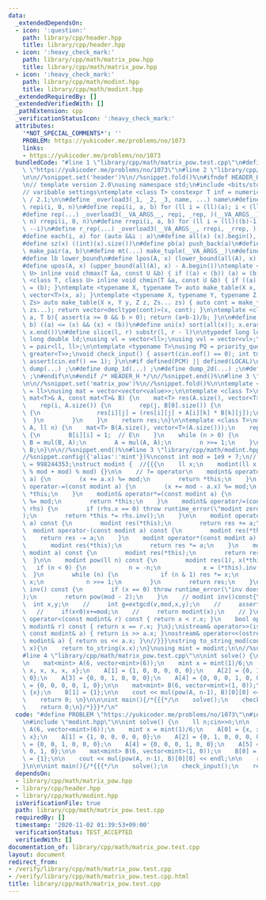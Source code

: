 ```yaml
---
data:
  _extendedDependsOn:
  - icon: ':question:'
    path: library/cpp/header.hpp
    title: library/cpp/header.hpp
  - icon: ':heavy_check_mark:'
    path: library/cpp/math/matrix_pow.hpp
    title: library/cpp/math/matrix_pow.hpp
  - icon: ':heavy_check_mark:'
    path: library/cpp/math/modint.hpp
    title: library/cpp/math/modint.hpp
  _extendedRequiredBy: []
  _extendedVerifiedWith: []
  _pathExtension: cpp
  _verificationStatusIcon: ':heavy_check_mark:'
  attributes:
    '*NOT_SPECIAL_COMMENTS*': ''
    PROBLEM: https://yukicoder.me/problems/no/1073
    links:
    - https://yukicoder.me/problems/no/1073
  bundledCode: "#line 1 \"library/cpp/math/matrix_pow.test.cpp\"\n#define PROBLEM\
    \ \"https://yukicoder.me/problems/no/1073\"\n#line 2 \"library/cpp/header.hpp\"\
    \n\n//%snippet.set('header')%\n//%snippet.fold()%\n#ifndef HEADER_H\n#define HEADER_H\n\
    \n// template version 2.0\nusing namespace std;\n#include <bits/stdc++.h>\n\n\
    // varibable settings\ntemplate <class T> constexpr T inf = numeric_limits<T>::max()\
    \ / 2.1;\n\n#define _overload3(_1, _2, _3, name, ...) name\n#define _rep(i, n)\
    \ repi(i, 0, n)\n#define repi(i, a, b) for (ll i = (ll)(a); i < (ll)(b); ++i)\n\
    #define rep(...) _overload3(__VA_ARGS__, repi, _rep, )(__VA_ARGS__)\n#define _rrep(i,\
    \ n) rrepi(i, 0, n)\n#define rrepi(i, a, b) for (ll i = (ll)((b)-1); i >= (ll)(a);\
    \ --i)\n#define r_rep(...) _overload3(__VA_ARGS__, rrepi, _rrep, )(__VA_ARGS__)\n\
    #define each(i, a) for (auto &&i : a)\n#define all(x) (x).begin(), (x).end()\n\
    #define sz(x) ((int)(x).size())\n#define pb(a) push_back(a)\n#define mp(a, b)\
    \ make_pair(a, b)\n#define mt(...) make_tuple(__VA_ARGS__)\n#define ub upper_bound\n\
    #define lb lower_bound\n#define lpos(A, x) (lower_bound(all(A), x) - A.begin())\n\
    #define upos(A, x) (upper_bound(all(A), x) - A.begin())\ntemplate <class T, class\
    \ U> inline void chmax(T &a, const U &b) { if ((a) < (b)) (a) = (b); }\ntemplate\
    \ <class T, class U> inline void chmin(T &a, const U &b) { if ((a) > (b)) (a)\
    \ = (b); }\ntemplate <typename X, typename T> auto make_table(X x, T a) { return\
    \ vector<T>(x, a); }\ntemplate <typename X, typename Y, typename Z, typename...\
    \ Zs> auto make_table(X x, Y y, Z z, Zs... zs) { auto cont = make_table(y, z,\
    \ zs...); return vector<decltype(cont)>(x, cont); }\n\ntemplate <class T> T cdiv(T\
    \ a, T b){ assert(a >= 0 && b > 0); return (a+b-1)/b; }\n\n#define is_in(x, a,\
    \ b) ((a) <= (x) && (x) < (b))\n#define uni(x) sort(all(x)); x.erase(unique(all(x)),\
    \ x.end())\n#define slice(l, r) substr(l, r - l)\n\ntypedef long long ll;\ntypedef\
    \ long double ld;\nusing vl = vector<ll>;\nusing vvl = vector<vl>;\nusing pll\
    \ = pair<ll, ll>;\n\ntemplate <typename T>\nusing PQ = priority_queue<T, vector<T>,\
    \ greater<T>>;\nvoid check_input() { assert(cin.eof() == 0); int tmp; cin >> tmp;\
    \ assert(cin.eof() == 1); }\n\n#if defined(PCM) || defined(LOCAL)\n#else\n#define\
    \ dump(...) ;\n#define dump_1d(...) ;\n#define dump_2d(...) ;\n#define cerrendl\
    \ ;\n#endif\n\n#endif /* HEADER_H */\n//%snippet.end()%\n#line 3 \"library/cpp/math/matrix_pow.hpp\"\
    \n\n//%snippet.set('matrix_pow')%\n//%snippet.fold()%\n\ntemplate <class value\
    \ = ll>\nusing mat = vector<vector<value>>;\n\ntemplate <class T>\nmat<T> mul(const\
    \ mat<T>& A, const mat<T>& B) {\n    mat<T> res(A.size(), vector<T>(B[0].size()));\n\
    \    rep(i, A.size()) {\n        rep(j, B[0].size()) {\n            rep(k, B.size())\
    \ {\n                res[i][j] = (res[i][j] + A[i][k] * B[k][j]);\n          \
    \  }\n        }\n    }\n    return res;\n}\n\ntemplate <class T>\nmat<T> pow(mat<T>\
    \ A, ll n) {\n    mat<T> B(A.size(), vector<T>(A.size()));\n    rep(i, A.size())\
    \ {\n        B[i][i] = 1;  // E\n    }\n    while (n > 0) {\n        if (n & 1)\
    \ B = mul(B, A);\n        A = mul(A, A);\n        n >>= 1;\n    }\n    return\
    \ B;\n}\n\n//%snippet.end()%\n#line 3 \"library/cpp/math/modint.hpp\"\n\n//%snippet.set('modint')%\n\
    //%snippet.config({'alias':'mint'})%\nconst int mod = 1e9 + 7;\n// const int mod\
    \ = 998244353;\nstruct modint {  //{{{\n    ll x;\n    modint(ll x = 0) : x((x\
    \ % mod + mod) % mod) {}\n\n    // ?= operator\n    modint& operator+=(const modint\
    \ a) {\n        (x += a.x) %= mod;\n        return *this;\n    }\n    modint&\
    \ operator-=(const modint a) {\n        (x += mod - a.x) %= mod;\n        return\
    \ *this;\n    }\n    modint& operator*=(const modint a) {\n        (x *= a.x)\
    \ %= mod;\n        return *this;\n    }\n    modint& operator/=(const modint&\
    \ rhs) {\n        if (rhs.x == 0) throw runtime_error(\"modint zero division\"\
    );\n        return *this *= rhs.inv();\n    }\n\n    modint operator+(const modint\
    \ a) const {\n        modint res(*this);\n        return res += a;\n    }\n  \
    \  modint operator-(const modint a) const {\n        modint res(*this);\n    \
    \    return res -= a;\n    }\n    modint operator*(const modint a) const {\n \
    \       modint res(*this);\n        return res *= a;\n    }\n    modint operator/(const\
    \ modint a) const {\n        modint res(*this);\n        return res /= a;\n  \
    \  }\n\n    modint pow(ll n) const {\n        modint res(1), x(*this);\n     \
    \   if (n < 0) {\n            n = -n;\n            x = (*this).inv();\n      \
    \  }\n        while (n) {\n            if (n & 1) res *= x;\n            x *=\
    \ x;\n            n >>= 1;\n        }\n        return res;\n    }\n\n    modint\
    \ inv() const {\n        if (x == 0) throw runtime_error(\"inv does not exist\"\
    );\n        return pow(mod - 2);\n    }\n    // modint inv()const{\n    //   \
    \  int x,y;\n    //     int g=extgcd(v,mod,x,y);\n    //     assert(g==1);\n \
    \   //     if(x<0)x+=mod;\n    //     return modint(x);\n    // }\n\n    bool\
    \ operator<(const modint& r) const { return x < r.x; }\n    bool operator==(const\
    \ modint& r) const { return x == r.x; }\n};\nistream& operator>>(istream& is,\
    \ const modint& a) { return is >> a.x; }\nostream& operator<<(ostream& os, const\
    \ modint& a) { return os << a.x; }\n//}}}\nstring to_string_mod(const modint&\
    \ x){\n    return to_string(x.x);\n}\nusing mint = modint;\n\n//%snippet.end()%\n\
    #line 4 \"library/cpp/math/matrix_pow.test.cpp\"\n\nint solve() {\n    ll n;cin>>n;\n\
    \n    mat<mint> A(6, vector<mint>(6));\n    mint x = mint(1)/6;\n    A[0] = {x,\
    \ x, x, x, x, x};\n    A[1] = {1, 0, 0, 0, 0, 0};\n    A[2] = {0, 1, 0, 0, 0,\
    \ 0};\n    A[3] = {0, 0, 1, 0, 0, 0};\n    A[4] = {0, 0, 0, 1, 0, 0};\n    A[5]\
    \ = {0, 0, 0, 0, 1, 0};\n\n    mat<mint> B(6, vector<mint>(1, 0));\n    B[0] =\
    \ {x};\n    B[1] = {1};\n\n    cout << mul(pow(A, n-1), B)[0][0] << endl;\n\n\
    \    return 0; \n}\n\n\nint main(){/*{{{*/\n    solve();\n    check_input();\n\
    \    return 0;\n}/*}}}*/\n"
  code: "#define PROBLEM \"https://yukicoder.me/problems/no/1073\"\n#include \"matrix_pow.hpp\"\
    \n#include \"modint.hpp\"\n\nint solve() {\n    ll n;cin>>n;\n\n    mat<mint>\
    \ A(6, vector<mint>(6));\n    mint x = mint(1)/6;\n    A[0] = {x, x, x, x, x,\
    \ x};\n    A[1] = {1, 0, 0, 0, 0, 0};\n    A[2] = {0, 1, 0, 0, 0, 0};\n    A[3]\
    \ = {0, 0, 1, 0, 0, 0};\n    A[4] = {0, 0, 0, 1, 0, 0};\n    A[5] = {0, 0, 0,\
    \ 0, 1, 0};\n\n    mat<mint> B(6, vector<mint>(1, 0));\n    B[0] = {x};\n    B[1]\
    \ = {1};\n\n    cout << mul(pow(A, n-1), B)[0][0] << endl;\n\n    return 0; \n\
    }\n\n\nint main(){/*{{{*/\n    solve();\n    check_input();\n    return 0;\n}/*}}}*/\n"
  dependsOn:
  - library/cpp/math/matrix_pow.hpp
  - library/cpp/header.hpp
  - library/cpp/math/modint.hpp
  isVerificationFile: true
  path: library/cpp/math/matrix_pow.test.cpp
  requiredBy: []
  timestamp: '2020-11-02 01:39:53+09:00'
  verificationStatus: TEST_ACCEPTED
  verifiedWith: []
documentation_of: library/cpp/math/matrix_pow.test.cpp
layout: document
redirect_from:
- /verify/library/cpp/math/matrix_pow.test.cpp
- /verify/library/cpp/math/matrix_pow.test.cpp.html
title: library/cpp/math/matrix_pow.test.cpp
---
```

